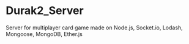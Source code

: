 # Durak2_Server
Server for multiplayer card game made on Node.js, Socket.io, Lodash, Mongoose, MongoDB, Ether.js
